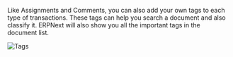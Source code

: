 Like Assignments and Comments, you can also add your own tags to each type of transactions. These tags can help you search a document and also classify it. ERPNext will also show you all the important tags in the document list.

![Tags](/assets/manual_erpnext_com/old_images/erpnext/tags-in-list.png)